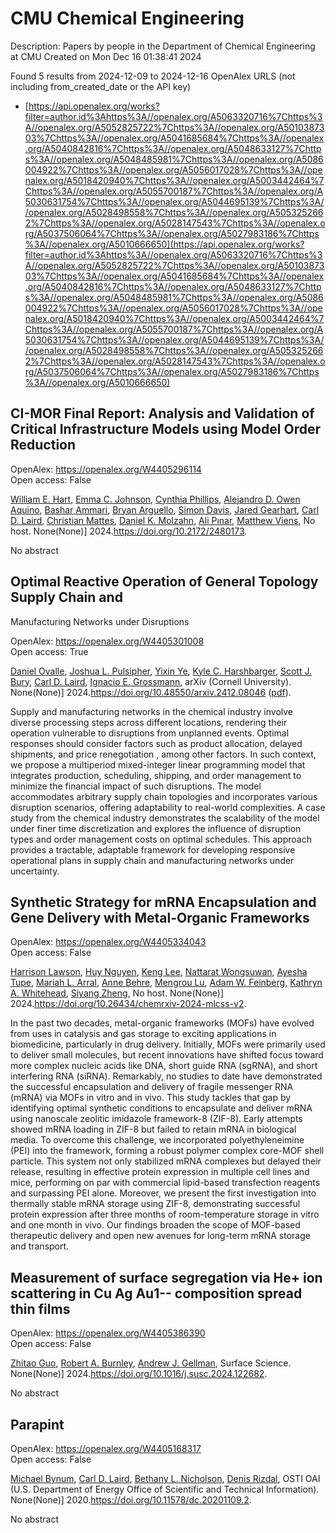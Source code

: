 # CMU Chemical Engineering
Description: Papers by people in the Department of Chemical Engineering at CMU
Created on Mon Dec 16 01:38:41 2024

Found 5 results from 2024-12-09 to 2024-12-16
OpenAlex URLS (not including from_created_date or the API key)
- [https://api.openalex.org/works?filter=author.id%3Ahttps%3A//openalex.org/A5063320716%7Chttps%3A//openalex.org/A5052825722%7Chttps%3A//openalex.org/A5010387303%7Chttps%3A//openalex.org/A5041685684%7Chttps%3A//openalex.org/A5040842816%7Chttps%3A//openalex.org/A5048633127%7Chttps%3A//openalex.org/A5048485981%7Chttps%3A//openalex.org/A5086004922%7Chttps%3A//openalex.org/A5056017028%7Chttps%3A//openalex.org/A5018420940%7Chttps%3A//openalex.org/A5003442464%7Chttps%3A//openalex.org/A5055700187%7Chttps%3A//openalex.org/A5030631754%7Chttps%3A//openalex.org/A5044695139%7Chttps%3A//openalex.org/A5028498558%7Chttps%3A//openalex.org/A5053252662%7Chttps%3A//openalex.org/A5028147543%7Chttps%3A//openalex.org/A5037506064%7Chttps%3A//openalex.org/A5027983186%7Chttps%3A//openalex.org/A5010666650](https://api.openalex.org/works?filter=author.id%3Ahttps%3A//openalex.org/A5063320716%7Chttps%3A//openalex.org/A5052825722%7Chttps%3A//openalex.org/A5010387303%7Chttps%3A//openalex.org/A5041685684%7Chttps%3A//openalex.org/A5040842816%7Chttps%3A//openalex.org/A5048633127%7Chttps%3A//openalex.org/A5048485981%7Chttps%3A//openalex.org/A5086004922%7Chttps%3A//openalex.org/A5056017028%7Chttps%3A//openalex.org/A5018420940%7Chttps%3A//openalex.org/A5003442464%7Chttps%3A//openalex.org/A5055700187%7Chttps%3A//openalex.org/A5030631754%7Chttps%3A//openalex.org/A5044695139%7Chttps%3A//openalex.org/A5028498558%7Chttps%3A//openalex.org/A5053252662%7Chttps%3A//openalex.org/A5028147543%7Chttps%3A//openalex.org/A5037506064%7Chttps%3A//openalex.org/A5027983186%7Chttps%3A//openalex.org/A5010666650)

## CI-MOR Final Report: Analysis and Validation of Critical Infrastructure Models using Model Order Reduction   

OpenAlex: https://openalex.org/W4405296114    
Open access: False
    
[William E. Hart](https://openalex.org/A5102842741), [Emma C. Johnson](https://openalex.org/A5012200474), [Cynthia Phillips](https://openalex.org/A5108672713), [Alejandro D. Owen Aquino](https://openalex.org/A5050937355), [Bashar Ammari](https://openalex.org/A5092486945), [Bryan Arguello](https://openalex.org/A5023975957), [Simon Davis](https://openalex.org/A5008487850), [Jared Gearhart](https://openalex.org/A5061417540), [Carl D. Laird](https://openalex.org/A5030631754), [Christian Mattes](https://openalex.org/A5088474856), [Daniel K. Molzahn](https://openalex.org/A5046432907), [Ali Pınar](https://openalex.org/A5101869105), [Matthew Viens](https://openalex.org/A10000010492), No host. None(None)] 2024.https://doi.org/10.2172/2480173.
    
No abstract    

    

## Optimal Reactive Operation of General Topology Supply Chain and
  Manufacturing Networks under Disruptions   

OpenAlex: https://openalex.org/W4405301008    
Open access: True
    
[Daniel Ovalle](https://openalex.org/A5067396423), [Joshua L. Pulsipher](https://openalex.org/A5036452308), [Yixin Ye](https://openalex.org/A5074409626), [Kyle C. Harshbarger](https://openalex.org/A5092563435), [Scott J. Bury](https://openalex.org/A5054868519), [Carl D. Laird](https://openalex.org/A5030631754), [Ignacio E. Grossmann](https://openalex.org/A5056017028), arXiv (Cornell University). None(None)] 2024.https://doi.org/10.48550/arxiv.2412.08046 ([pdf](http://arxiv.org/pdf/2412.08046)).
    
Supply and manufacturing networks in the chemical industry involve diverse processing steps across different locations, rendering their operation vulnerable to disruptions from unplanned events. Optimal responses should consider factors such as product allocation, delayed shipments, and price renegotiation , among other factors. In such context, we propose a multiperiod mixed-integer linear programming model that integrates production, scheduling, shipping, and order management to minimize the financial impact of such disruptions. The model accommodates arbitrary supply chain topologies and incorporates various disruption scenarios, offering adaptability to real-world complexities. A case study from the chemical industry demonstrates the scalability of the model under finer time discretization and explores the influence of disruption types and order management costs on optimal schedules. This approach provides a tractable, adaptable framework for developing responsive operational plans in supply chain and manufacturing networks under uncertainty.    

    

## Synthetic Strategy for mRNA Encapsulation and Gene Delivery with Metal-Organic Frameworks   

OpenAlex: https://openalex.org/W4405334043    
Open access: False
    
[Harrison Lawson](https://openalex.org/A5012514972), [Huy Nguyen](https://openalex.org/A5001785029), [Keng Lee](https://openalex.org/A5104279852), [Nattarat Wongsuwan](https://openalex.org/A5050359036), [Ayesha Tupe](https://openalex.org/A5095379199), [Mariah L. Arral](https://openalex.org/A5049474410), [Anne Behre](https://openalex.org/A5085559862), [Mengrou Lu](https://openalex.org/A5110813392), [Adam W. Feinberg](https://openalex.org/A5086659893), [Kathryn A. Whitehead](https://openalex.org/A5010666650), [Siyang Zheng](https://openalex.org/A5086903169), No host. None(None)] 2024.https://doi.org/10.26434/chemrxiv-2024-mlcss-v2.
    
In the past two decades, metal-organic frameworks (MOFs) have evolved from uses in catalysis and gas storage to exciting applications in biomedicine, particularly in drug delivery. Initially, MOFs were primarily used to deliver small molecules, but recent innovations have shifted focus toward more complex nucleic acids like DNA, short guide RNA (sgRNA), and short interfering RNA (siRNA). Remarkably, no studies to date have demonstrated the successful encapsulation and delivery of fragile messenger RNA (mRNA) via MOFs in vitro and in vivo. This study tackles that gap by identifying optimal synthetic conditions to encapsulate and deliver mRNA using nanoscale zeolitic imidazole framework-8 (ZIF-8). Early attempts showed mRNA loading in ZIF-8 but failed to retain mRNA in biological media. To overcome this challenge, we incorporated polyethyleneimine (PEI) into the framework, forming a robust polymer complex core-MOF shell particle. This system not only stabilized mRNA complexes but delayed their release, resulting in effective protein expression in multiple cell lines and mice, performing on par with commercial lipid-based transfection reagents and surpassing PEI alone. Moreover, we present the first investigation into thermally stable mRNA storage using ZIF-8, demonstrating successful protein expression after three months of room-temperature storage in vitro and one month in vivo. Our findings broaden the scope of MOF-based therapeutic delivery and open new avenues for long-term mRNA storage and transport.    

    

## Measurement of surface segregation via He+ ion scattering in Cu Ag Au1-- composition spread thin films   

OpenAlex: https://openalex.org/W4405386390    
Open access: False
    
[Zhitao Guo](https://openalex.org/A5067540898), [Robert A. Burnley](https://openalex.org/A5094217836), [Andrew J. Gellman](https://openalex.org/A5040842816), Surface Science. None(None)] 2024.https://doi.org/10.1016/j.susc.2024.122682.
    
No abstract    

    

## Parapint   

OpenAlex: https://openalex.org/W4405168317    
Open access: False
    
[Michael Bynum](https://openalex.org/A5031357535), [Carl D. Laird](https://openalex.org/A5030631754), [Bethany L. Nicholson](https://openalex.org/A5071938321), [Denis Rizdal](https://openalex.org/A5115055515), OSTI OAI (U.S. Department of Energy Office of Scientific and Technical Information). None(None)] 2020.https://doi.org/10.11578/dc.20201109.2.
    
No abstract    

    
